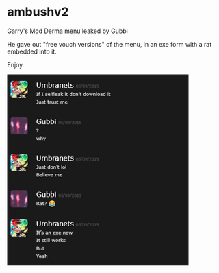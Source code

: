 # ambushv2
Garry's Mod Derma menu leaked by Gubbi

He gave out "free vouch versions" of the menu, in an exe form with a rat embedded into it. 

Enjoy.

![alt text](https://raw.githubusercontent.com/Gubbi099/ambushv2/master/Capture.png)
